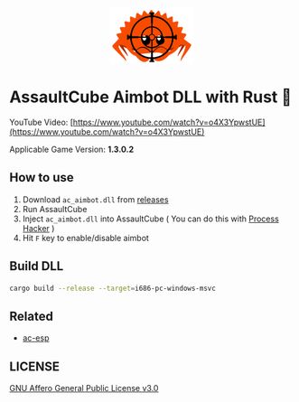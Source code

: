 <p align="center">
<img src="img/logo.png" alt="logo" />
</p>

# AssaultCube Aimbot DLL with Rust 🦀

YouTube Video: [https://www.youtube.com/watch?v=o4X3YpwstUE](https://www.youtube.com/watch?v=o4X3YpwstUE)

Applicable Game Version: **1.3.0.2**

## How to use

1. Download `ac_aimbot.dll` from [releases](https://github.com/jerryshell/ac-aimbot/releases)
2. Run AssaultCube
3. Inject `ac_aimbot.dll` into AssaultCube ( You can do this with [Process Hacker](https://processhacker.sourceforge.io) )
4. Hit `F` key to enable/disable aimbot

## Build DLL

```sh
cargo build --release --target=i686-pc-windows-msvc
```

## Related

- [ac-esp](https://github.com/jerryshell/ac-esp)

## LICENSE

[GNU Affero General Public License v3.0](https://choosealicense.com/licenses/agpl-3.0/)
